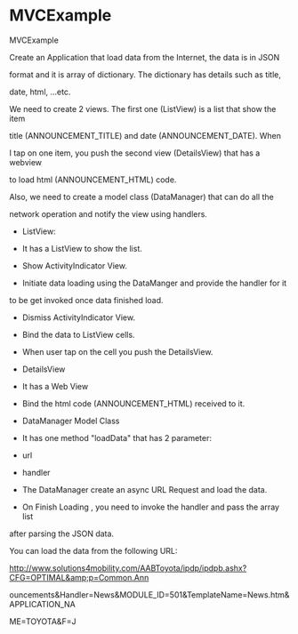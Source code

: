 # MVCExample
MVCExample

Create an Application that load data from the Internet, the data is in JSON

format and it is array of dictionary. The dictionary has details such as title,

date, html, …etc.

We need to create 2 views. The first one (ListView) is a list that show the item

title (ANNOUNCEMENT_TITLE) and date (ANNOUNCEMENT_DATE). When

I tap on one item, you push the second view (DetailsView) that has a webview

to load html (ANNOUNCEMENT_HTML) code.

Also, we need to create a model class (DataManager) that can do all the

network operation and notify the view using handlers.

- ListView:

- It has a ListView to show the list.

- Show ActivityIndicator View.

- Initiate data loading using the DataManger and provide the handler for it

to be get invoked once data finished load.

- Dismiss ActivityIndicator View.

- Bind the data to ListView cells.

- When user tap on the cell you push the DetailsView.

- DetailsView

- It has a Web View

- Bind the html code (ANNOUNCEMENT_HTML) received to it.

- DataManager Model Class

- It has one method &quot;loadData&quot; that has 2 parameter:

- url

- handler

- The DataManager create an async URL Request and load the data.

- On Finish Loading , you need to invoke the handler and pass the array list

after parsing the JSON data.

You can load the data from the following URL:

http://www.solutions4mobility.com/AABToyota/ipdp/ipdpb.ashx?CFG=OPTIMAL&amp;p=Common.Ann

ouncements&amp;Handler=News&amp;MODULE_ID=501&amp;TemplateName=News.htm&amp;APPLICATION_NA

ME=TOYOTA&amp;F=J
